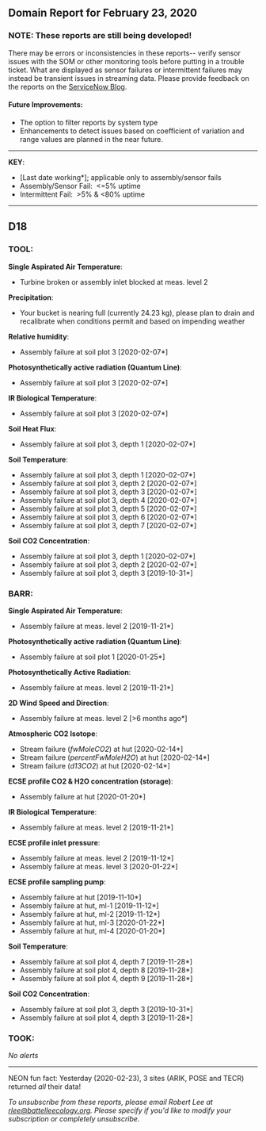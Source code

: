 ## Domain Report for February 23, 2020


### NOTE: These reports are still being developed!
There may be errors or inconsistencies in these reports-- verify sensor issues with the SOM or other monitoring tools before putting in a trouble ticket. What are displayed as sensor failures or intermittent failures may instead be transient issues in streaming data.
Please provide feedback on the reports on the [ServiceNow Blog](https://neon.service-now.com/community?id=community_blog&sys_id=9b4fbe8adbed734017ecf9041d9619be).

#### Future Improvements: 
 - The option to filter reports by system type 
 - Enhancements to detect issues based on coefficient of variation and range values are planned in the near future.

***

**KEY**:

 - [Last date working*]; applicable only to assembly/sensor fails
 - Assembly/Sensor Fail:&nbsp;&nbsp;<=5% uptime
 - Intermittent Fail:&nbsp;&nbsp;>5% & <80% uptime

***
## D18

### TOOL:

**Single Aspirated Air Temperature**:
 - Turbine broken or assembly inlet blocked at meas. level 2

**Precipitation**:
 - Your bucket is nearing full (currently 24.23 kg), please plan to drain and recalibrate when conditions permit and based on impending weather

**Relative humidity**:
 - Assembly failure at soil plot 3 [2020-02-07*]

**Photosynthetically active radiation (Quantum Line)**:
 - Assembly failure at soil plot 3 [2020-02-07*]

**IR Biological Temperature**:
 - Assembly failure at soil plot 3 [2020-02-07*]

**Soil Heat Flux**:
 - Assembly failure at soil plot 3, depth 1 [2020-02-07*]

**Soil Temperature**:
 - Assembly failure at soil plot 3, depth 1 [2020-02-07*]
 - Assembly failure at soil plot 3, depth 2 [2020-02-07*]
 - Assembly failure at soil plot 3, depth 3 [2020-02-07*]
 - Assembly failure at soil plot 3, depth 4 [2020-02-07*]
 - Assembly failure at soil plot 3, depth 5 [2020-02-07*]
 - Assembly failure at soil plot 3, depth 6 [2020-02-07*]
 - Assembly failure at soil plot 3, depth 7 [2020-02-07*]

**Soil CO2 Concentration**:
 - Assembly failure at soil plot 3, depth 1 [2020-02-07*]
 - Assembly failure at soil plot 3, depth 2 [2020-02-07*]
 - Assembly failure at soil plot 3, depth 3 [2019-10-31*]

### BARR:

**Single Aspirated Air Temperature**:
 - Assembly failure at meas. level 2 [2019-11-21*]

**Photosynthetically active radiation (Quantum Line)**:
 - Assembly failure at soil plot 1 [2020-01-25*]

**Photosynthetically Active Radiation**:
 - Assembly failure at meas. level 2 [2019-11-21*]

**2D Wind Speed and Direction**:
 - Assembly failure at meas. level 2 [>6 months ago*]

**Atmospheric CO2 Isotope**:
 - Stream failure (_fwMoleCO2_) at hut [2020-02-14*]
 - Stream failure (_percentFwMoleH2O_) at hut [2020-02-14*]
 - Stream failure (_d13CO2_) at hut [2020-02-14*]

**ECSE profile CO2 & H2O concentration (storage)**:
 - Assembly failure at hut [2020-01-20*]

**IR Biological Temperature**:
 - Assembly failure at meas. level 2 [2019-11-21*]

**ECSE profile inlet pressure**:
 - Assembly failure at meas. level 2 [2019-11-12*]
 - Assembly failure at meas. level 3 [2020-01-22*]

**ECSE profile sampling pump**:
 - Assembly failure at hut [2019-11-10*]
 - Assembly failure at hut, ml-1 [2019-11-12*]
 - Assembly failure at hut, ml-2 [2019-11-12*]
 - Assembly failure at hut, ml-3 [2020-01-22*]
 - Assembly failure at hut, ml-4 [2020-01-20*]

**Soil Temperature**:
 - Assembly failure at soil plot 4, depth 7 [2019-11-28*]
 - Assembly failure at soil plot 4, depth 8 [2019-11-28*]
 - Assembly failure at soil plot 4, depth 9 [2019-11-28*]

**Soil CO2 Concentration**:
 - Assembly failure at soil plot 3, depth 3 [2019-10-31*]
 - Assembly failure at soil plot 4, depth 3 [2019-11-28*]

### TOOK:

_No alerts_

***
NEON fun fact: Yesterday (2020-02-23), 3 sites (ARIK, POSE and TECR) returned _all_ their data!

_To unsubscribe from these reports, please email Robert Lee at rlee@battelleecology.org. Please specify if you'd like to modify your subscription or completely unsubscribe._
